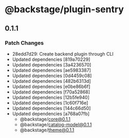 # @backstage/plugin-sentry

## 0.1.1
### Patch Changes

- 28edd7d29: Create backend plugin through CLI
- Updated dependencies [819a70229]
- Updated dependencies [3a4236570]
- Updated dependencies [ae5983387]
- Updated dependencies [0d4459c08]
- Updated dependencies [482b6313d]
- Updated dependencies [e0be86b6f]
- Updated dependencies [f70a52868]
- Updated dependencies [12b5fe940]
- Updated dependencies [1c60f716e]
- Updated dependencies [144c66d50]
- Updated dependencies [a768a07fb]
  - @backstage/core@0.1.1
  - @backstage/catalog-model@0.1.1
  - @backstage/theme@0.1.1
